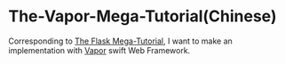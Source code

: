 # The-Vapor-Mega-Tutorial(Chinese)

Corresponding to [The Flask Mega-Tutorial](https://blog.miguelgrinberg.com/post/the-flask-mega-tutorial-part-i-hello-world), I want to make an implementation with [Vapor](http://vapor.codes/) swift Web Framework.
